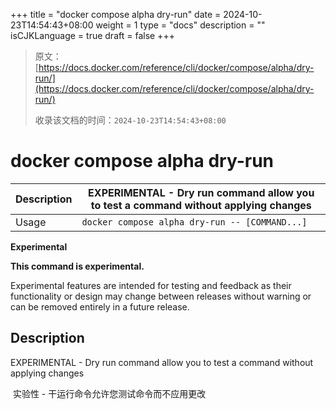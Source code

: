 +++
title = "docker compose alpha dry-run"
date = 2024-10-23T14:54:43+08:00
weight = 1
type = "docs"
description = ""
isCJKLanguage = true
draft = false
+++

> 原文：[https://docs.docker.com/reference/cli/docker/compose/alpha/dry-run/](https://docs.docker.com/reference/cli/docker/compose/alpha/dry-run/)
>
> 收录该文档的时间：`2024-10-23T14:54:43+08:00`

# docker compose alpha dry-run

| Description | EXPERIMENTAL - Dry run command allow you to test a command without applying changes |
| :---------- | ------------------------------------------------------------ |
| Usage       | `docker compose alpha dry-run -- [COMMAND...]`               |

**Experimental**

**This command is experimental.**

Experimental features are intended for testing and feedback as their functionality or design may change between releases without warning or can be removed entirely in a future release.

## Description

EXPERIMENTAL - Dry run command allow you to test a command without applying changes

​	实验性 - 干运行命令允许您测试命令而不应用更改
